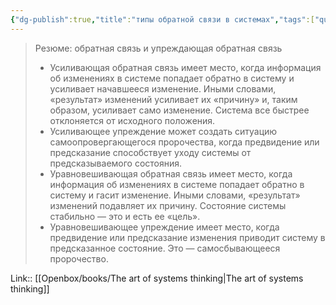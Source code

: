 ```yaml
---
{"dg-publish":true,"title":"типы обратной связи в системах","tags":["quotes"],"date":"2023-07-05T10:02:56+04:00","modified_at":"2023-11-06T19:58:24+04:00","alias":"типы обратной связи в системах","dg-path":"/quotes/202307051002.md","permalink":"/quotes/202307051002/","dgPassFrontmatter":true}
---
```



> Резюме: обратная связь и упреждающая обратная связь
> - Усиливающая обратная связь имеет место, когда информация об изменениях в системе попадает обратно в систему и усиливает начавшееся изменение. Иными словами, «результат» изменений усиливает их «причину» и, таким образом, усиливает само изменение. Система все быстрее отклоняется от исходного положения.
> - Усиливающее упреждение может создать ситуацию самоопровергающегося пророчества, когда предвидение или предсказание способствует уходу системы от предсказываемого состояния.
> - Уравновешивающая обратная связь имеет место, когда информация об изменениях в системе попадает обратно в систему и гасит изменение. Иными словами, «результат» изменений подавляет их причину. Состояние системы стабильно — это и есть ее «цель».
> - Уравновешивающее упреждение имеет место, когда предвидение или предсказание изменения приводит систему в предсказанное состояние. Это — самосбывающееся пророчество.

Link:: [[Openbox/books/The art of systems thinking\|The art of systems thinking]]

